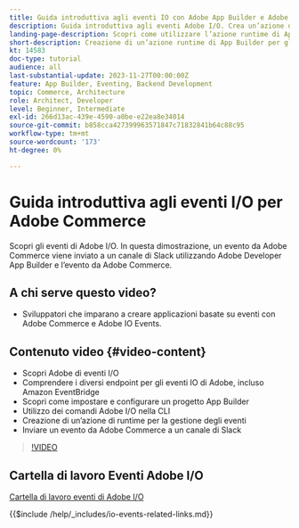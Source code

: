 ```yaml
---
title: Guida introduttiva agli eventi IO con Adobe App Builder e Adobe Commerce
description: Guida introduttiva agli eventi Adobe I/O. Crea un’azione di runtime App Builder per gli eventi Adobe Commerce.
landing-page-description: Scopri come utilizzare l’azione runtime di App Builder per gli eventi Adobe Commerce.
short-description: Creazione di un’azione runtime di App Builder per gli eventi Adobe Commerce.
kt: 14583
doc-type: tutorial
audience: all
last-substantial-update: 2023-11-27T00:00:00Z
feature: App Builder, Eventing, Backend Development
topic: Commerce, Architecture
role: Architect, Developer
level: Beginner, Intermediate
exl-id: 266d13ac-439e-4590-a0be-e22ea8e34014
source-git-commit: b858cca427399963571847c71832841b64c88c95
workflow-type: tm+mt
source-wordcount: '173'
ht-degree: 0%

---
```


# Guida introduttiva agli eventi I/O per Adobe Commerce

Scopri gli eventi di Adobe I/O. In questa dimostrazione, un evento da Adobe Commerce viene inviato a un canale di Slack utilizzando Adobe Developer App Builder e l’evento da Adobe Commerce.

## A chi serve questo video?

* Sviluppatori che imparano a creare applicazioni basate su eventi con Adobe Commerce e Adobe IO Events.

## Contenuto video {#video-content}

* Scopri Adobe di eventi I/O
* Comprendere i diversi endpoint per gli eventi IO di Adobe, incluso Amazon EventBridge
* Scopri come impostare e configurare un progetto App Builder
* Utilizzo dei comandi Adobe I/O nella CLI
* Creazione di un’azione di runtime per la gestione degli eventi
* Inviare un evento da Adobe Commerce a un canale di Slack

>[!VIDEO](https://video.tv.adobe.com/v/3425834?learn=on)

## Cartella di lavoro Eventi Adobe I/O

[Cartella di lavoro eventi di Adobe I/O](../assets/io-events/IO-Events-Workbook.pdf)

{{$include /help/_includes/io-events-related-links.md}}

